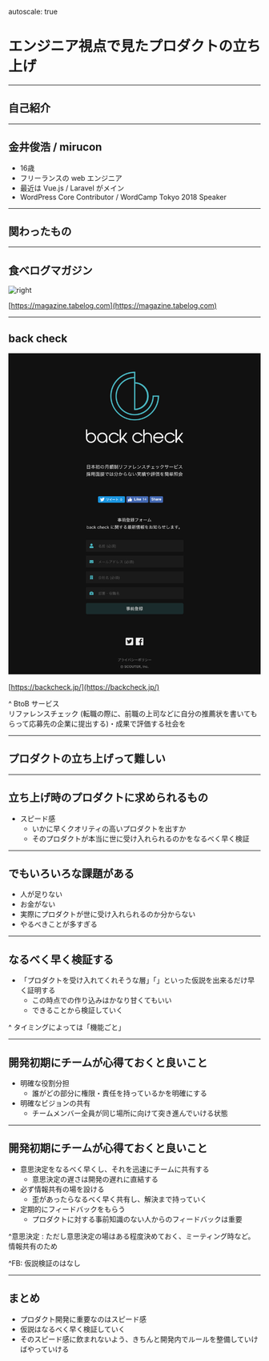 autoscale: true

# エンジニア視点で見たプロダクトの立ち上げ

---

## 自己紹介

---

## 金井俊浩 / mirucon

* 16歳 
* フリーランスの web エンジニア
* 最近は Vue.js / Laravel がメイン
* WordPress Core Contributor / WordCamp Tokyo 2018 Speaker

---

## 関わったもの

---

## 食べログマガジン

![right](https://github.com/mirucon/nov.2018.slides/blob/master/screenshots/magazine.png?raw=true)

[https://magazine.tabelog.com](https://magazine.tabelog.com)

---

## back check

![left](https://github.com/mirucon/nov.2018.slides/blob/58ce36a25a7ad60d9ba55fadb910439a4626e5a1/screenshots/backcheck.png?raw=true)

[https://backcheck.jp/](https://backcheck.jp/)

^ BtoB サービス  
リファレンスチェック (転職の際に、前職の上司などに自分の推薦状を書いてもらって応募先の企業に提出する)・成果で評価する社会を

<!--

---

### プログラミングを学んだ方法

* 中学は1ヶ月で不登校になった
* 暇だったのでパソコンを使ってなんかやりたかった
* Web に入ったのはブログを書き始めたおかげ
* HTML, CSS から入って PHP, JS に進むように
* デザイナーになるのは諦めた

---

### フリーランスになるに至った経緯

* 普通の高校に1ヶ月で飽きたから
* できるだけ多くの経験をしておきたかった
* 飽き性なのでできるだけ1個の会社にフルコミットはしたくなかった

---

#### 働く場所の基本

* 理由は存在しないが、慣習的に行われてしまっていることに対して問題提議できる
* 自分の認識した問題に対し、きちんと問題解決の場をくれる

---

#### どこから仕事を見つけてくるのか

* 今のところはほぼ人からの紹介・向こうから声をかけてもらった形
* 特にスタートアップ界隈は人脈大事

-->

---

## プロダクトの立ち上げって難しい

---

## 立ち上げ時のプロダクトに求められるもの

* スピード感
	* いかに早くクオリティの高いプロダクトを出すか
	* そのプロダクトが本当に世に受け入れられるのかをなるべく早く検証

---

## でもいろいろな課題がある

* 人が足りない
* お金がない
* 実際にプロダクトが世に受け入れられるのか分からない
* やるべきことが多すぎる

<!--

---

## まずはタスクの洗い出し・優先順度付け

* 仮説をもとに何が必要かを洗い出し、優先度をつけていく
	* きちんと1つ1つにフォーカスできるようにする
	* 何が足りていないかを明確化する

-->

---

## なるべく早く検証する

* 「プロダクトを受け入れてくれそうな層」「」といった仮説を出来るだけ早く証明する
	* この時点での作り込みはかなり甘くてもいい
	* できることから検証していく

^ タイミングによっては「機能ごと」	
	
---

## 開発初期にチームが心得ておくと良いこと

* 明確な役割分担
	* 誰がどの部分に権限・責任を持っているかを明確にする
* 明確なビジョンの共有
	* チームメンバー全員が同じ場所に向けて突き進んでいける状態

---

## 開発初期にチームが心得ておくと良いこと

* 意思決定をなるべく早くし、それを迅速にチームに共有する
	* 意思決定の遅さは開発の遅れに直結する
* 必ず情報共有の場を設ける
	* 歪があったらなるべく早く共有し、解決まで持っていく
* 定期的にフィードバックをもらう
	* プロダクトに対する事前知識のない人からのフィードバックは重要

^意思決定 : ただし意思決定の場はある程度決めておく、ミーティング時など。情報共有のため

^FB: 仮説検証のはなし

---

## まとめ

* プロダクト開発に重要なのはスピード感
* 仮説はなるべく早く検証していく
* そのスピード感に飲まれないよう、きちんと開発内でルールを整備していけばやっていける